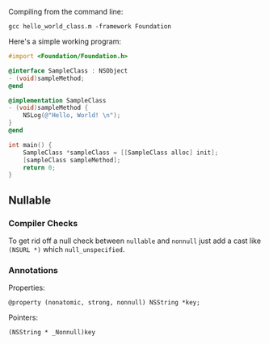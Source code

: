 Compiling from the command line:

    gcc hello_world_class.m -framework Foundation

Here's a simple working program:

``` objective-c
#import <Foundation/Foundation.h>

@interface SampleClass : NSObject
- (void)sampleMethod;
@end

@implementation SampleClass
- (void)sampleMethod {
    NSLog(@"Hello, World! \n");
}
@end

int main() {
    SampleClass *sampleClass = [[SampleClass alloc] init];
    [sampleClass sampleMethod];
    return 0;
}
```

## Nullable

### Compiler Checks

To get rid off a null check between `nullable` and `nonnull` just add a cast like `(NSURL *)` which `null_unspecified`.

### Annotations

Properties:

    @property (nonatomic, strong, nonnull) NSString *key;

Pointers:

    (NSString * _Nonnull)key
